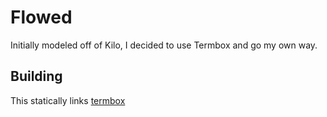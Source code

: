 # Flowed

Initially modeled off of Kilo, I decided to use Termbox and go my own way.

## Building
This statically links [termbox](https://github.com/nsf/termbox)
